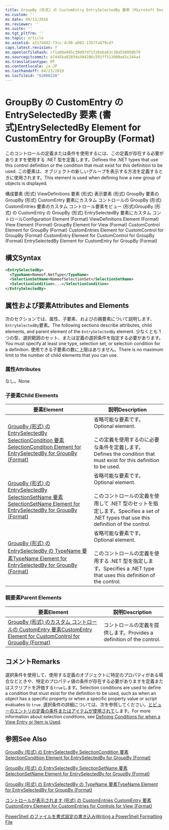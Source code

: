 ```yaml
---
title: GroupBy (形式) の CustomEntry EntrySelectedBy 要素 |Microsoft Docs
ms.custom: ''
ms.date: 09/13/2016
ms.reviewer: ''
ms.suite: ''
ms.tgt_pltfrm: ''
ms.topic: article
ms.assetid: a317d482-73cc-4c98-a002-1357fa879cd7
caps.latest.revision: 7
ms.openlocfilehash: cf1a80e845c38d97d71f26eba63c38a550958b79
ms.sourcegitcommit: e7445ba8203da304286c591ff513900ad1c244a4
ms.translationtype: MT
ms.contentlocale: ja-JP
ms.lasthandoff: 04/23/2019
ms.locfileid: "62066228"
---
```

# <a name="entryselectedby-element-for-customentry-for-groupby-format"></a><span data-ttu-id="80e29-102">GroupBy の CustomEntry の EntrySelectedBy 要素 (書式)</span><span class="sxs-lookup"><span data-stu-id="80e29-102">EntrySelectedBy Element for CustomEntry for GroupBy (Format)</span></span>

<span data-ttu-id="80e29-103">このコントロールの定義または条件を使用するには、この定義が存在する必要がありますを使用する .NET 型を定義します。</span><span class="sxs-lookup"><span data-stu-id="80e29-103">Defines the .NET types that use this control definition or the condition that must exist for this definition to be used.</span></span> <span data-ttu-id="80e29-104">この要素は、オブジェクトの新しいグループを表示する方法を定義するときに使用されます。</span><span class="sxs-lookup"><span data-stu-id="80e29-104">This element is used when defining how a new group of objects is displayed.</span></span>

<span data-ttu-id="80e29-105">構成要素 (形式) ViewDefinitions 要素 (形式) 表示要素 (形式) GroupBy 要素の GroupBy (形式) CustomEntry 要素にカスタム コントロールの GroupBy (形式) CustomEntries 要素のカスタム コントロール要素をビュー (形式)GroupBy (形式) の CustomEntry の GroupBy (形式) EntrySelectedBy 要素にカスタム コントロール</span><span class="sxs-lookup"><span data-stu-id="80e29-105">Configuration Element (Format) ViewDefinitions Element (Format) View Element (Format) GroupBy Element for View (Format) CustomControl Element for GroupBy (Format) CustomEntries Element for CustomControl for GroupBy (Format) CustomEntry Element for CustomControl for GroupBy (Format) EntrySelectedBy Element for CustomEntry for GroupBy (Format)</span></span>

## <a name="syntax"></a><span data-ttu-id="80e29-106">構文</span><span class="sxs-lookup"><span data-stu-id="80e29-106">Syntax</span></span>

```xml
<EntrySelectedBy>
  <TypeName>Nameof.NetType</TypeName>
  <SelectionSetName>NameofSelectionSet</SelectionSetName>
  <SelectionCondition>...</SelectionCondition>
</EntrySelectedBy>
```

## <a name="attributes-and-elements"></a><span data-ttu-id="80e29-107">属性および要素</span><span class="sxs-lookup"><span data-stu-id="80e29-107">Attributes and Elements</span></span>

<span data-ttu-id="80e29-108">次のセクションでは、属性、子要素、およびの親要素について説明します、`EntrySelectedBy`要素。</span><span class="sxs-lookup"><span data-stu-id="80e29-108">The following sections describe attributes, child elements, and parent element of the `EntrySelectedBy` element.</span></span> <span data-ttu-id="80e29-109">少なくとも 1 つの型、選択範囲のセット、または定義の選択条件を指定する必要があります。</span><span class="sxs-lookup"><span data-stu-id="80e29-109">You must specify at least one type, selection set, or selection condition for a definition.</span></span> <span data-ttu-id="80e29-110">使用できる子要素の数に上限はありません。</span><span class="sxs-lookup"><span data-stu-id="80e29-110">There is no maximum limit to the number of child elements that you can use.</span></span>

### <a name="attributes"></a><span data-ttu-id="80e29-111">属性</span><span class="sxs-lookup"><span data-stu-id="80e29-111">Attributes</span></span>

<span data-ttu-id="80e29-112">なし。</span><span class="sxs-lookup"><span data-stu-id="80e29-112">None.</span></span>

### <a name="child-elements"></a><span data-ttu-id="80e29-113">子要素</span><span class="sxs-lookup"><span data-stu-id="80e29-113">Child Elements</span></span>

|<span data-ttu-id="80e29-114">要素</span><span class="sxs-lookup"><span data-stu-id="80e29-114">Element</span></span>|<span data-ttu-id="80e29-115">説明</span><span class="sxs-lookup"><span data-stu-id="80e29-115">Description</span></span>|
|-------------|-----------------|
|[<span data-ttu-id="80e29-116">GroupBy (形式) の EntrySelectedBy SelectionCondition 要素</span><span class="sxs-lookup"><span data-stu-id="80e29-116">SelectionCondition Element for EntrySelectedBy for GroupBy (Format)</span></span>](./selectioncondition-element-for-entryselectedby-for-groupby-format.md)|<span data-ttu-id="80e29-117">省略可能な要素です。</span><span class="sxs-lookup"><span data-stu-id="80e29-117">Optional element.</span></span><br /><br /> <span data-ttu-id="80e29-118">この定義を使用するのに必要な条件を定義します。</span><span class="sxs-lookup"><span data-stu-id="80e29-118">Defines the condition that must exist for this definition to be used.</span></span>|
|[<span data-ttu-id="80e29-119">GroupBy (形式) の EntrySelectedBy SelectionSetName 要素</span><span class="sxs-lookup"><span data-stu-id="80e29-119">SelectionSetName Element for EntrySelectedBy for GroupBy (Format)</span></span>](./selectionsetname-element-for-entryselectedby-for-groupby-format.md)|<span data-ttu-id="80e29-120">省略可能な要素です。</span><span class="sxs-lookup"><span data-stu-id="80e29-120">Optional element.</span></span><br /><br /> <span data-ttu-id="80e29-121">このコントロールの定義を使用して .NET 型のセットを指定します。</span><span class="sxs-lookup"><span data-stu-id="80e29-121">Specifies a set of .NET types that use this definition of the control.</span></span>|
|[<span data-ttu-id="80e29-122">GroupBy (形式) の EntrySelectedBy の TypeName 要素</span><span class="sxs-lookup"><span data-stu-id="80e29-122">TypeName Element for EntrySelectedBy for GroupBy (Format)</span></span>](./typename-element-for-entryselectedby-for-groupby-format.md)|<span data-ttu-id="80e29-123">省略可能な要素です。</span><span class="sxs-lookup"><span data-stu-id="80e29-123">Optional element.</span></span><br /><br /> <span data-ttu-id="80e29-124">このコントロールの定義を使用する .NET 型を指定します。</span><span class="sxs-lookup"><span data-stu-id="80e29-124">Specifies a .NET type that uses this definition of the control.</span></span>|

### <a name="parent-elements"></a><span data-ttu-id="80e29-125">親要素</span><span class="sxs-lookup"><span data-stu-id="80e29-125">Parent Elements</span></span>

|<span data-ttu-id="80e29-126">要素</span><span class="sxs-lookup"><span data-stu-id="80e29-126">Element</span></span>|<span data-ttu-id="80e29-127">説明</span><span class="sxs-lookup"><span data-stu-id="80e29-127">Description</span></span>|
|-------------|-----------------|
|[<span data-ttu-id="80e29-128">GroupBy (形式) のカスタム コントロールの CustomEntry 要素</span><span class="sxs-lookup"><span data-stu-id="80e29-128">CustomEntry Element for CustomControl for GroupBy (Format)</span></span>](./customentry-element-for-customcontrol-for-groupby-format.md)|<span data-ttu-id="80e29-129">コントロールの定義を提供します。</span><span class="sxs-lookup"><span data-stu-id="80e29-129">Provides a definition of the control.</span></span>|

## <a name="remarks"></a><span data-ttu-id="80e29-130">コメント</span><span class="sxs-lookup"><span data-stu-id="80e29-130">Remarks</span></span>

<span data-ttu-id="80e29-131">選択条件を使用して、使用する定義のオブジェクトに特定のプロパティがある場合などときや、特定のプロパティ値の条件が存在する必要がありますを定義またはスクリプトを評価する`true`します。</span><span class="sxs-lookup"><span data-stu-id="80e29-131">Selection conditions are used to define a condition that must exist for the definition to be used, such as when an object has a specific property or when a specific property value or script evaluates to `true`.</span></span> <span data-ttu-id="80e29-132">選択条件の詳細については、次を参照してください。[とビューのエントリの定義の条件またはアイテムが使用されて](./defining-conditions-for-displaying-data.md)します。</span><span class="sxs-lookup"><span data-stu-id="80e29-132">For more information about selection conditions, see [Defining Conditions for when a View Entry or Item is Used](./defining-conditions-for-displaying-data.md).</span></span>

## <a name="see-also"></a><span data-ttu-id="80e29-133">参照</span><span class="sxs-lookup"><span data-stu-id="80e29-133">See Also</span></span>

[<span data-ttu-id="80e29-134">GroupBy (形式) の EntrySelectedBy SelectionCondition 要素</span><span class="sxs-lookup"><span data-stu-id="80e29-134">SelectionCondition Element for EntrySelectedBy for GroupBy (Format)</span></span>](./selectioncondition-element-for-entryselectedby-for-groupby-format.md)

[<span data-ttu-id="80e29-135">GroupBy (形式) の EntrySelectedBy SelectionSetName 要素</span><span class="sxs-lookup"><span data-stu-id="80e29-135">SelectionSetName Element for EntrySelectedBy for GroupBy (Format)</span></span>](./selectionsetname-element-for-entryselectedby-for-groupby-format.md)

[<span data-ttu-id="80e29-136">GroupBy (形式) の EntrySelectedBy の TypeName 要素</span><span class="sxs-lookup"><span data-stu-id="80e29-136">TypeName Element for EntrySelectedBy for GroupBy (Format)</span></span>](./typename-element-for-entryselectedby-for-groupby-format.md)

[<span data-ttu-id="80e29-137">コントロールが表示されます (形式) の CustomEntries CustomEntry 要素</span><span class="sxs-lookup"><span data-stu-id="80e29-137">CustomEntry Element for CustomEntries for Controls for View (Format)</span></span>](./customentry-element-for-customentries-for-controls-for-view-format.md)

[<span data-ttu-id="80e29-138">PowerShell のファイルを書式設定の書き込み</span><span class="sxs-lookup"><span data-stu-id="80e29-138">Writing a PowerShell Formatting File</span></span>](./writing-a-powershell-formatting-file.md)
